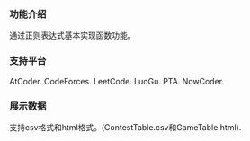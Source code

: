 ### 功能介绍
通过正则表达式基本实现函数功能。

### 支持平台
AtCoder.
CodeForces.
LeetCode.
LuoGu.
PTA.
NowCoder.

### 展示数据
支持csv格式和html格式。(ContestTable.csv和GameTable.html).